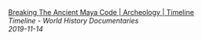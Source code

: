 <!--2024-07-21 00:18:13-->
<div class="yb">
  <a class="nodecor" href="/index.html?istoriya/breaking_the_ancient_maya_code_archeology_timeline">
    <img class="preview" data-videoid="RWH2CrSvm2g" src="https://i.ytimg.com/vi/RWH2CrSvm2g/hqdefault.jpg" align="middle" alt="">
  </a>
  <div class="inlbl text">
    <a class="nodecor" href="/index.html?istoriya/breaking_the_ancient_maya_code_archeology_timeline">Breaking The Ancient Maya Code | Archeology | Timeline</a><br>
    <i class="smaller2">Timeline - World History Documentaries</i><br>
    <i class="smaller3">2019-11-14</i>
  </div>
</div>
